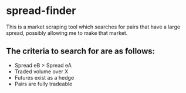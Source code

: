 # spread-finder

This is a market scraping tool which searches for pairs that have a large spread, 
possibly allowing me to make that market.

## The criteria to search for are as follows:

- Spread eB > Spread eA
- Traded volume over X
- Futures exist as a hedge
- Pairs are fully tradeable

